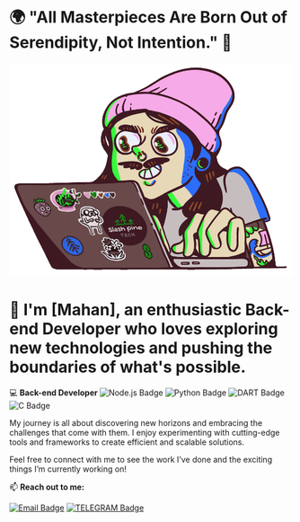 # 🌍 "All Masterpieces Are Born Out of Serendipity, Not Intention." 🚀

![Animated GIF](https://github.com/MahanSadeghi1/MahanSadeghi1/blob/main/gif.gif?raw=true)

# 👋 I'm [Mahan], an enthusiastic **Back-end Developer** who loves exploring new technologies and pushing the boundaries of what's possible.

💻 **Back-end Developer**
![Node.js Badge](https://img.shields.io/badge/Node.js-339933?style=for-the-badge&logo=nodedotjs&logoColor=white)
![Python Badge](https://img.shields.io/badge/Python-3776AB?style=for-the-badge&logo=python&logoColor=white)
![DART Badge](https://img.shields.io/badge/DART-3776AB?style=for-the-badge&logo=DART&logoColor=white)
![C Badge](https://img.shields.io/badge/C-3776AB?style=for-the-badge&logo=C&logoColor=white)


My journey is all about discovering new horizons and embracing the challenges that come with them. I enjoy experimenting with cutting-edge tools and frameworks to create efficient and scalable solutions.

Feel free to connect with me to see the work I’ve done and the exciting things I’m currently working on!

📫 **Reach out to me:**

[![Email Badge](https://img.shields.io/badge/MAIL-grey?style=for-the-badge&logo=mail)](mailto:mahansadeghi6318@gmail.com)
[![TELEGRAM Badge](https://img.shields.io/badge/TELEGRAM-grey?style=for-the-badge&logo=telegram)](https://t.me/a_si63)
